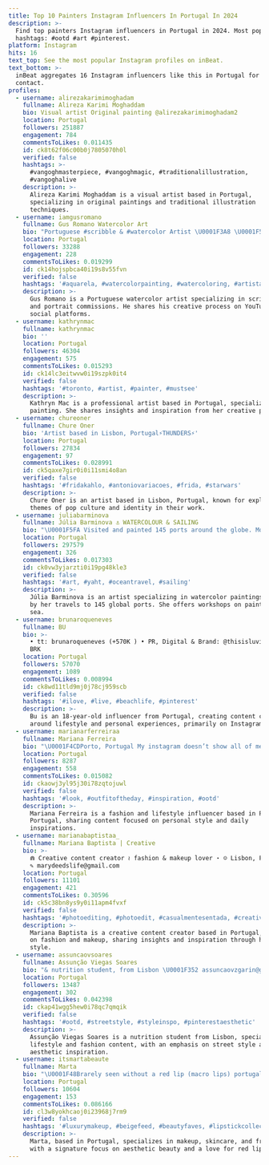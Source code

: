 ```yaml
---
title: Top 10 Painters Instagram Influencers In Portugal In 2024
description: >-
  Find top painters Instagram influencers in Portugal in 2024. Most popular
  hashtags: #ootd #art #pinterest.
platform: Instagram
hits: 16
text_top: See the most popular Instagram profiles on inBeat.
text_bottom: >-
  inBeat aggregates 16 Instagram influencers like this in Portugal for you to
  contact.
profiles:
  - username: alirezakarimimoghadam
    fullname: Alireza Karimi Moghaddam
    bio: Visual artist Original painting @alirezakarimimoghadam2
    location: Portugal
    followers: 251887
    engagement: 784
    commentsToLikes: 0.011435
    id: ck8t62f06c00b0j7805070h0l
    verified: false
    hashtags: >-
      #vangoghmasterpiece, #vangoghmagic, #traditionalillustration,
      #vangoghalive
    description: >-
      Alireza Karimi Moghaddam is a visual artist based in Portugal,
      specializing in original paintings and traditional illustration
      techniques.
  - username: iamgusromano
    fullname: Gus Romano Watercolor Art
    bio: "Portuguese #scribble & #watercolor Artist \U0001F3A8 \U0001F53AYoutube\U0001F53A Gus Romano My art page DM me for portrait comissions"
    location: Portugal
    followers: 33288
    engagement: 228
    commentsToLikes: 0.019299
    id: ck14hojspbca40i19s8v55fvn
    verified: false
    hashtags: '#aquarela, #watercolorpainting, #watercoloring, #artistas'
    description: >-
      Gus Romano is a Portuguese watercolor artist specializing in scribble art
      and portrait commissions. He shares his creative process on YouTube and
      social platforms.
  - username: kathrynmac
    fullname: kathrynmac
    bio: ''
    location: Portugal
    followers: 46304
    engagement: 575
    commentsToLikes: 0.015293
    id: ck14lc3eitwvw0i19szpk0it4
    verified: false
    hashtags: '#toronto, #artist, #painter, #mustsee'
    description: >-
      Kathryn Mac is a professional artist based in Portugal, specializing in
      painting. She shares insights and inspiration from her creative process.
  - username: chureoner
    fullname: Chure Oner
    bio: 'Artist based in Lisbon, Portugal⚡THUNDERS⚡️'
    location: Portugal
    followers: 27834
    engagement: 97
    commentsToLikes: 0.028991
    id: ck5qaxe7gir0i0i11smi4o8an
    verified: false
    hashtags: '#fridakahlo, #antoniovariacoes, #frida, #starwars'
    description: >-
      Chure Oner is an artist based in Lisbon, Portugal, known for exploring
      themes of pop culture and identity in their work.
  - username: juliabarminova
    fullname: Júlia Barminova ⚓️ WATERCOLOUR & SAILING
    bio: "\U0001F5FA️ Visited and painted 145 ports around the globe. More to come! ⛵️ Want to learn how to paint the Sea? Check out the link below! \U0001F53BWORKSHOPS\U0001F53B"
    location: Portugal
    followers: 297579
    engagement: 326
    commentsToLikes: 0.017303
    id: ck0vw3yjarzti0i19pg48kle3
    verified: false
    hashtags: '#art, #yaht, #oceantravel, #sailing'
    description: >-
      Júlia Barminova is an artist specializing in watercolor paintings inspired
      by her travels to 145 global ports. She offers workshops on painting the
      sea.
  - username: brunaroqueneves
    fullname: BU
    bio: >-
      • tt: brunaroqueneves (+570K ) • PR, Digital & Brand: @thisisluvin • team
      BRK
    location: Portugal
    followers: 57070
    engagement: 1089
    commentsToLikes: 0.008994
    id: ck8wd11tld9mj0j78cj959scb
    verified: false
    hashtags: '#ilove, #live, #beachlife, #pinterest'
    description: >-
      Bu is an 18-year-old influencer from Portugal, creating content centered
      around lifestyle and personal experiences, primarily on Instagram.
  - username: marianarferreiraa
    fullname: Mariana Ferreira
    bio: "\U0001F4CDPorto, Portugal My instagram doesn’t show all of me ⚡️"
    location: Portugal
    followers: 8287
    engagement: 558
    commentsToLikes: 0.015082
    id: ckaowj3yl95j30i78zqtojuwl
    verified: false
    hashtags: '#look, #outfitoftheday, #inspiration, #ootd'
    description: >-
      Mariana Ferreira is a fashion and lifestyle influencer based in Porto,
      Portugal, sharing content focused on personal style and daily
      inspirations.
  - username: marianabaptistaa_
    fullname: Mariana Baptista | Creative
    bio: >-
      ⋒ Creative content creator ≀ fashion & makeup lover ⋆ ☺︎︎ Lisbon, Portugal
      ✎ marydeedslife@gmail.com
    location: Portugal
    followers: 11101
    engagement: 421
    commentsToLikes: 0.30596
    id: ck5c38bn8ys9y0i11apm4fvxf
    verified: false
    hashtags: '#photoediting, #photoedit, #casualmentesentada, #creative'
    description: >-
      Mariana Baptista is a creative content creator based in Portugal, focusing
      on fashion and makeup, sharing insights and inspiration through her unique
      style.
  - username: assuncaovsoares
    fullname: Assunção Viegas Soares
    bio: "& nutrition student, from Lisbon \U0001F352 assuncaovzgarin@gmail.com"
    location: Portugal
    followers: 13487
    engagement: 302
    commentsToLikes: 0.042398
    id: ckap41wgg5hew0i78qc7qmqik
    verified: false
    hashtags: '#ootd, #streetstyle, #styleinspo, #pinterestaesthetic'
    description: >-
      Assunção Viegas Soares is a nutrition student from Lisbon, specializing in
      lifestyle and fashion content, with an emphasis on street style and
      aesthetic inspiration.
  - username: itsmartabeaute
    fullname: Marta
    bio: "\U0001F48Brarely seen without a red lip (macro lips) portugal | aesthetics - makeup - skincare - fragrances"
    location: Portugal
    followers: 10604
    engagement: 153
    commentsToLikes: 0.086166
    id: cl3w8yokhcaoj0i23968j7rm9
    verified: false
    hashtags: '#luxurymakeup, #beigefeed, #beautyfaves, #lipstickcollection'
    description: >-
      Marta, based in Portugal, specializes in makeup, skincare, and fragrances,
      with a signature focus on aesthetic beauty and a love for red lips.
---
```


